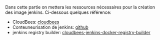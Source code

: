 Dans cette partie on mettera les ressources nécessaires pour la création des image jenkins.
Ci-dessous quelques référence:
- CloudBees: [cloudbees](https://docs.cloudbees.com/)
- Conteuneurisation de jenkins: [github](https://github.com/jenkinsci/docker)
- jenkins registry builder: [cloudbees-jenkins-docker-registry-builder](https://github.com/cloudbees/jenkins-docker-registry-builder)

